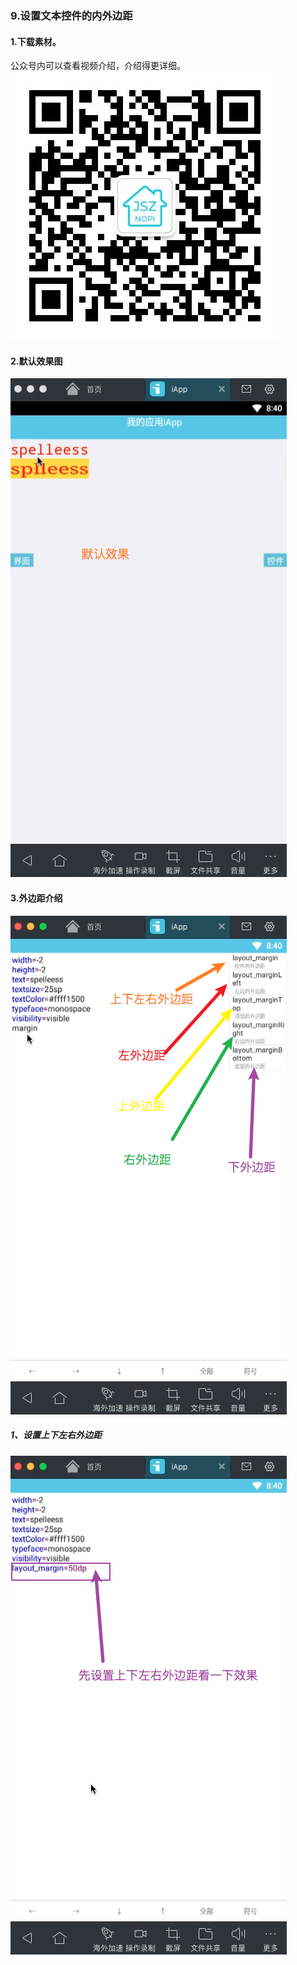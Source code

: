 ### 9.设置文本控件的内外边距
#### 1.下载素材。
公众号内可以查看视频介绍，介绍得更详细。
![title](https://raw.githubusercontent.com/JSZNopi/JSZImage/master/gitnote/2019/10/30/WXCODE-1572446034519.jpeg)

#### 2.默认效果图
![title](https://raw.githubusercontent.com/JSZNopi/JSZImage/master/gitnote/2019/11/12/1-1573562491542.png)

#### 3.外边距介绍
![title](https://raw.githubusercontent.com/JSZNopi/JSZImage/master/gitnote/2019/11/12/2-1573562510675.png)

##### 1、设置上下左右外边距
![title](https://raw.githubusercontent.com/JSZNopi/JSZImage/master/gitnote/2019/11/12/3-1573562533847.png)
